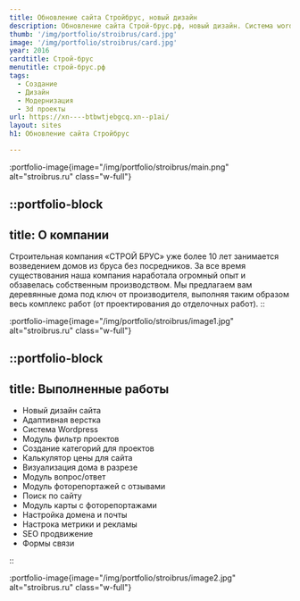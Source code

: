```yaml
---
title: Обновление сайта Стройбрус, новый дизайн
description: Обновление сайта Строй-брус.рф, новый дизайн. Система wordpress
thumb: '/img/portfolio/stroibrus/card.jpg'
image: '/img/portfolio/stroibrus/card.jpg'
year: 2016
cardtitle: Строй-брус
menutitle: строй-брус.рф
tags:
  - Создание
  - Дизайн
  - Модернизация
  - 3d проекты
url: https://xn----btbwtjebgcq.xn--p1ai/
layout: sites
h1: Обновление сайта Стройбрус

---
```



:portfolio-image{image="/img/portfolio/stroibrus/main.png" alt="stroibrus.ru" class="w-full"}

::portfolio-block
---
title: О компании
---
Строительная компания «СТРОЙ БРУС» уже более 10 лет занимается возведением домов из бруса без посредников. За все время
существования наша компания наработала огромный опыт и обзавелась собственным производством. Мы предлагаем вам
деревянные дома под ключ от производителя, выполняя таким образом весь комплекс работ (от проектирования до отделочных
работ).
::

:portfolio-image{image="/img/portfolio/stroibrus/image1.jpg" alt="stroibrus.ru" class="w-full"}

::portfolio-block
---
title: Выполненные работы
---

- Новый дизайн сайта
- Адаптивная верстка
- Система Wordpress
- Модуль фильтр проектов
- Создание категорий для проектов
- Калькулятор цены для сайта
- Визуализация дома в разрезе
- Модуль вопрос/ответ
- Модуль фоторепортажей с отзывами
- Поиск по сайту
- Модуль карты с фоторепортажами
- Настройка домена и почты
- Настрока метрики и рекламы
- SEO продвижение
- Формы связи

::

:portfolio-image{image="/img/portfolio/stroibrus/image2.jpg" alt="stroibrus.ru" class="w-full"}